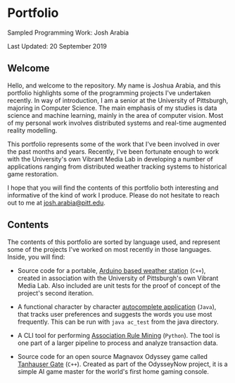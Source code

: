 # Portfolio
Sampled Programming Work: Josh Arabia

Last Updated: 20 September 2019

## Welcome

Hello, and welcome to the repository. My name is Joshua Arabia, and this portfolio highlights some of the programming projects I've undertaken recently. In way of introduction, I am a senior at the University of Pittsburgh, majoring in Computer Science. The main emphasis of my studies is data science and machine learning, mainly in the area of computer vision. Most of my personal work involves distributed systems and real-time augmented reality modelling.

This portfolio represents some of the work that I've been involved in over the past months and years. Recently, I've been fortunate enough to work with the University's own Vibrant Media Lab in developing a number of applications ranging from distributed weather tracking systems to historical game restoration.

I hope that you will find the contents of this portfolio both interesting and informative of the kind of work I produce. Please do not hesitate to reach out to me at <josh.arabia@pitt.edu>.

## Contents

The contents of this portfolio are sorted by language used, and represent some of the projects I've worked on most recently in those languages. Inside, you will find:

  - Source code for a portable, [Arduino based weather station](c++/Arduino-Weather-Station) (`C++`), created in association with the University of Pittsburgh's own Vibrant Media Lab. Also included are unit tests for the proof of concept of the project's second iteration.
  
  - A functional character by character [autocomplete application](java/) (`Java`), that tracks user preferences and suggests the words you use most frequently. This can be run with `java ac_test` from the java directory.

  - A CLI tool for performing [Association Rule Mining](python) (`Python`). The tool is one part of a larger pipeline to process and analyze transaction data.

  - Source code for an open source Magnavox Odyssey game called [Tanhauser Gate](c++/Tanhauser-Gate) (`C++`). Created as part of the OdysseyNow project, it is a simple AI game master for the world's first home gaming console.
